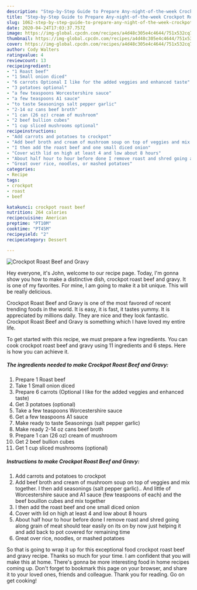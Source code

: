 ```yaml
---
description: "Step-by-Step Guide to Prepare Any-night-of-the-week Crockpot Roast Beef and Gravy"
title: "Step-by-Step Guide to Prepare Any-night-of-the-week Crockpot Roast Beef and Gravy"
slug: 1062-step-by-step-guide-to-prepare-any-night-of-the-week-crockpot-roast-beef-and-gravy
date: 2020-04-24T17:03:37.757Z
image: https://img-global.cpcdn.com/recipes/a4d48c305e4c4644/751x532cq70/crockpot-roast-beef-and-gravy-recipe-main-photo.jpg
thumbnail: https://img-global.cpcdn.com/recipes/a4d48c305e4c4644/751x532cq70/crockpot-roast-beef-and-gravy-recipe-main-photo.jpg
cover: https://img-global.cpcdn.com/recipes/a4d48c305e4c4644/751x532cq70/crockpot-roast-beef-and-gravy-recipe-main-photo.jpg
author: Cody Walters
ratingvalue: 4
reviewcount: 13
recipeingredient:
- "1 Roast beef"
- "1 Small onion diced"
- "6 carrots Optional I like for the added veggies and enhanced taste"
- "3 potatoes optional"
- "a few teaspoons Worcestershire sauce"
- "a few teaspoons A1 sauce"
- "to taste Seasonings salt pepper garlic"
- "2-14 oz cans beef broth"
- "1 can (26 oz) cream of mushroom"
- "2 beef bullion cubes"
- "1 cup sliced mushrooms optional"
recipeinstructions:
- "Add carrots and potatoes to crockpot"
- "Add beef broth and cream of mushroom soup on top of veggies and mix together. I then add seasonings (salt pepper garlic).. And little of Worcestershire sauce and A1 sauce (few teaspoons of each) and the beef bouillon cubes and mix together"
- "I then add the roast beef and one small diced onion"
- "Cover with lid on high at least 4 and low about 8 hours"
- "About half hour to hour before done I remove roast and shred going along grain of meat should tear easily on its on by now just helping it and add back to pot covered for remaining time"
- "Great over rice, noodles, or mashed potatoes"
categories:
- Recipe
tags:
- crockpot
- roast
- beef

katakunci: crockpot roast beef 
nutrition: 264 calories
recipecuisine: American
preptime: "PT10M"
cooktime: "PT45M"
recipeyield: "2"
recipecategory: Dessert

---
```



![Crockpot Roast Beef and Gravy](https://img-global.cpcdn.com/recipes/a4d48c305e4c4644/751x532cq70/crockpot-roast-beef-and-gravy-recipe-main-photo.jpg)

Hey everyone, it's John, welcome to our recipe page. Today, I'm gonna show you how to make a distinctive dish, crockpot roast beef and gravy. It is one of my favorites. For mine, I am going to make it a bit unique. This will be really delicious.



Crockpot Roast Beef and Gravy is one of the most favored of recent trending foods in the world. It is easy, it is fast, it tastes yummy. It is appreciated by millions daily. They are nice and they look fantastic. Crockpot Roast Beef and Gravy is something which I have loved my entire life.


To get started with this recipe, we must prepare a few ingredients. You can cook crockpot roast beef and gravy using 11 ingredients and 6 steps. Here is how you can achieve it.

<!--inarticleads1-->

##### The ingredients needed to make Crockpot Roast Beef and Gravy:

1. Prepare 1 Roast beef
1. Take 1 Small onion diced
1. Prepare 6 carrots (Optional I like for the added veggies and enhanced taste)
1. Get 3 potatoes (optional)
1. Take a few teaspoons Worcestershire sauce
1. Get a few teaspoons A1 sauce
1. Make ready to taste Seasonings (salt pepper garlic)
1. Make ready 2-14 oz cans beef broth
1. Prepare 1 can (26 oz) cream of mushroom
1. Get 2 beef bullion cubes
1. Get 1 cup sliced mushrooms (optional)




<!--inarticleads2-->

##### Instructions to make Crockpot Roast Beef and Gravy:

1. Add carrots and potatoes to crockpot
1. Add beef broth and cream of mushroom soup on top of veggies and mix together. I then add seasonings (salt pepper garlic).. And little of Worcestershire sauce and A1 sauce (few teaspoons of each) and the beef bouillon cubes and mix together
1. I then add the roast beef and one small diced onion
1. Cover with lid on high at least 4 and low about 8 hours
1. About half hour to hour before done I remove roast and shred going along grain of meat should tear easily on its on by now just helping it and add back to pot covered for remaining time
1. Great over rice, noodles, or mashed potatoes




So that is going to wrap it up for this exceptional food crockpot roast beef and gravy recipe. Thanks so much for your time. I am confident that you will make this at home. There's gonna be more interesting food in home recipes coming up. Don't forget to bookmark this page on your browser, and share it to your loved ones, friends and colleague. Thank you for reading. Go on get cooking!
